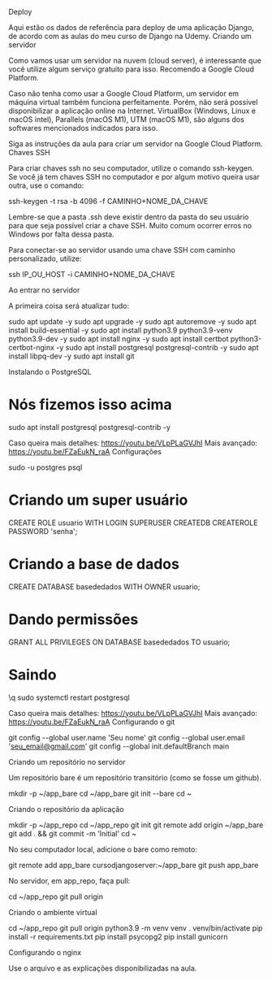 Deploy

Aqui estão os dados de referência para deploy de uma aplicação Django, de acordo com as aulas do meu curso de Django na Udemy.
Criando um servidor

Como vamos usar um servidor na nuvem (cloud server), é interessante que você utilize algum serviço gratuito para isso. Recomendo a Google Cloud Platform.

Caso não tenha como usar a Google Cloud Platform, um servidor em máquina virtual também funciona perfeitamente. Porém, não será possível disponibilizar a aplicação online na Internet. VirtualBox (Windows, Linux e macOS intel), Parallels (macOS M1), UTM (macOS M1), são alguns dos softwares mencionados indicados para isso.

Siga as instruções da aula para criar um servidor na Google Cloud Platform.
Chaves SSH

Para criar chaves ssh no seu computador, utilize o comando ssh-keygen. Se você já tem chaves SSH no computador e por algum motivo queira usar outra, use o comando:

ssh-keygen -t rsa -b 4096 -f CAMINHO+NOME_DA_CHAVE

Lembre-se que a pasta .ssh deve existir dentro da pasta do seu usuário para que seja possível criar a chave SSH. Muito comum ocorrer erros no Windows por falta dessa pasta.

Para conectar-se ao servidor usando uma chave SSH com caminho personalizado, utilize:

ssh IP_OU_HOST -i CAMINHO+NOME_DA_CHAVE

Ao entrar no servidor

A primeira coisa será atualizar tudo:

sudo apt update -y
sudo apt upgrade -y
sudo apt autoremove -y
sudo apt install build-essential -y
sudo apt install python3.9 python3.9-venv python3.9-dev -y
sudo apt install nginx -y
sudo apt install certbot python3-certbot-nginx -y
sudo apt install postgresql postgresql-contrib -y
sudo apt install libpq-dev -y
sudo apt install git

Instalando o PostgreSQL

# Nós fizemos isso acima
sudo apt install postgresql postgresql-contrib -y

Caso queira mais detalhes: https://youtu.be/VLpPLaGVJhI
Mais avançado: https://youtu.be/FZaEukN_raA
Configurações

sudo -u postgres psql
# Criando um super usuário
CREATE ROLE usuario WITH LOGIN SUPERUSER CREATEDB CREATEROLE PASSWORD 'senha';
# Criando a base de dados
CREATE DATABASE basededados WITH OWNER usuario;
# Dando permissões
GRANT ALL PRIVILEGES ON DATABASE basededados TO usuario;
# Saindo
\q
sudo systemctl restart postgresql

Caso queira mais detalhes: https://youtu.be/VLpPLaGVJhI
Mais avançado: https://youtu.be/FZaEukN_raA
Configurando o git

git config --global user.name 'Seu nome'
git config --global user.email 'seu_email@gmail.com'
git config --global init.defaultBranch main

Criando um repositório no servidor

Um repositório bare é um repositório transitório (como se fosse um github).

mkdir -p ~/app_bare
cd ~/app_bare
git init --bare
cd ~

Criando o repositório da aplicação

mkdir -p ~/app_repo
cd ~/app_repo
git init
git remote add origin ~/app_bare
git add . && git commit -m 'Initial'
cd ~

No seu computador local, adicione o bare como remoto:

git remote add app_bare cursodjangoserver:~/app_bare
git push app_bare <branch>

No servidor, em app_repo, faça pull:

cd ~/app_repo
git pull origin <branch>

Criando o ambiente virtual

cd  ~/app_repo
git pull origin <branch>
python3.9 -m venv venv
. venv/bin/activate
pip install -r requirements.txt
pip install psycopg2
pip install gunicorn

Configurando o nginx

Use o arquivo e as explicações disponibilizadas na aula.